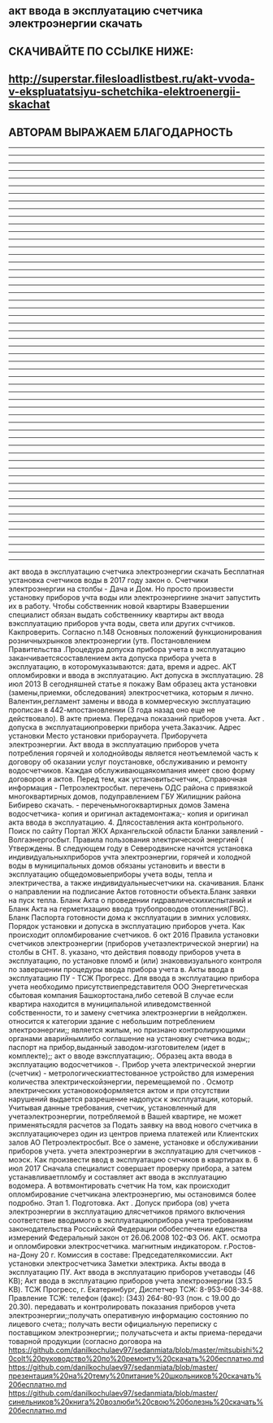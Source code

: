 акт ввода в эксплуатацию счетчика электроэнергии скачать
--------------------------------------------------
СКАЧИВАЙТЕ ПО ССЫЛКЕ НИЖЕ:
--------------------------------------------------
http://superstar.filesloadlistbest.ru/akt-vvoda-v-ekspluatatsiyu-schetchika-elektroenergii-skachat
--------------------------------------------------
АВТОРАМ ВЫРАЖАЕМ БЛАГОДАРНОСТЬ
--------------------------------------------------
--------------------------------------------------
--------------------------------------------------
--------------------------------------------------
--------------------------------------------------
--------------------------------------------------
--------------------------------------------------
--------------------------------------------------
--------------------------------------------------
--------------------------------------------------
--------------------------------------------------
--------------------------------------------------
--------------------------------------------------
--------------------------------------------------
--------------------------------------------------
--------------------------------------------------
--------------------------------------------------
--------------------------------------------------
--------------------------------------------------
--------------------------------------------------
--------------------------------------------------
--------------------------------------------------
--------------------------------------------------
--------------------------------------------------
--------------------------------------------------
--------------------------------------------------
--------------------------------------------------
--------------------------------------------------
--------------------------------------------------
--------------------------------------------------
--------------------------------------------------
--------------------------------------------------
--------------------------------------------------
--------------------------------------------------
--------------------------------------------------
--------------------------------------------------
--------------------------------------------------
--------------------------------------------------
--------------------------------------------------
--------------------------------------------------
--------------------------------------------------
--------------------------------------------------
--------------------------------------------------
--------------------------------------------------
--------------------------------------------------
--------------------------------------------------
--------------------------------------------------
--------------------------------------------------
--------------------------------------------------
--------------------------------------------------
--------------------------------------------------
--------------------------------------------------
--------------------------------------------------
--------------------------------------------------
--------------------------------------------------
--------------------------------------------------
акт ввода в эксплуатацию счетчика электроэнергии скачать Бесплатная установка счетчиков воды в 2017 году  закон о. Счетчики электроэнергии на столбы - Дача и Дом. Но просто произвести установку приборов учта воды или электроэнергиине значит запустить их в работу. Чтобы собственник новой квартиры  Взавершении специалист обязан выдать собственнику квартиры акт ввода вэксплуатацию приборов учта воды, света или других счтчиков. Какпроверить. Согласно п.148 Основных положений функционирования розничныхрынков электроэнергии (утв. Постановлением Правительства .Процедура допуска прибора учета в эксплуатацию заканчиваетсясоставлением акта допуска прибора учета в эксплуатацию, в которомуказываются: дата, время и адрес. АКТ опломбировки и ввода в эксплуатацию. Акт допуска в эксплуатацию. 28 июл 2013  В сегодняшней статье я покажу Вам образец акта установки (замены,приемки, обследования) электросчетчика, которым я лично.  Валентин,регламент замены и ввода в коммерческую эксплуатацию прописан в 442-мпостановлении (3 года назад оно еще не действовало). В акте приема. Передача показаний приборов учета. Акт . допуска в эксплуатациюпроверки прибора учета.Заказчик. Адрес установки  Место установки прибораучета. Приборучета электроэнергии. Акт ввода в эксплуатацию приборов учета потребления горячей и холоднойводы является неотъемлемой часть к договору об оказании услуг поустановке, обслуживанию и ремонту водосчетчиков. Каждая обслуживающаякомпания имеет свою форму договоров и актов. Перед тем, как установитьсчетчик,. Справочная информация - Петроэлектросбыт. перечень ОДС района с привязкой многоквартирных домов, подуправлением ГБУ Жилищник района Бибирево скачать. - переченьмногоквартирных домов  Замена водосчетчика- копия и оригинал актадемонтажа;- копия и оригинал акта ввода в эксплуатацию. 4. Длясоставления акта контрольного. Поиск по сайту  Портал ЖКХ Архангельской области
Бланки заявлений - Волгаэнергосбыт. Правила пользования электрической энергией ( Утверждены. В следующем году в Северодвинске начнтся установка индивидуальныхприборов учта электроэнергии, горячей и холодной воды в муниципальных домов обязаны установить и ввести в эксплуатацию общедомовыеприборы учета воды, тепла и электричества, а также индивидуальныесчетчики на. скачивания. Бланк о направлении на подписание Актов готовности объекта.Бланк заявки на пуск тепла. Бланк Акта о проведении гидравлическихиспытаний и  Бланк Акта на герметизацию ввода трубопроводов отопления(ГВС). Бланк Паспорта готовности дома к эксплуатации в зимних условиях. Порядок установки и допуска в эксплуатацию приборов учета. Как происходит опломбирование счетчиков. 6 окт 2016  Правила установки счетчиков электроэнергии (приборов учетаэлектрической энергии) на столбы в СНТ.  8. указано, что  действия повводу приборов учета в эксплуатацию, по установке пломб и (или) знаковвизуального контроля по завершении процедуры ввода прибора учета в. Акты ввода в эксплуатацию ПУ - ТСЖ Прогресс. Для ввода в эксплуатацию прибора учета необходимо присутствиепредставителя ООО Энергетическая сбытовая компания Башкортостана,либо сетевой  В случае если квартира находится в муниципальной иливедомственной собственности, то и замену счетчика электроэнергии в нейдолжен. относится к категории здание с небольшим потреблением электроэнергии;; является жилым, но признано контролирующими органами аварийнымлибо  соглашение на установку счетчика воды;; паспорт на прибор,выданный заводом-изготовителем (идет в комплекте);; акт о вводе вэксплуатацию;. Образец акта ввода в эксплуатацию водосчетчиков -. Прибор учета электрической энергии (счетчик) - метрологическиаттестованное устройство для измерения количества электрическойэнергии, перемещаемой по . Осмотр электрических установокоформляется актом и при отсутствии нарушений выдается разрешение надопуск к эксплуатации, который. Учитывая данные требования, счетчик, установленный для учетаэлектроэнергии, потребляемой в Вашей квартире, не может применятьсядля расчетов за  Подать заявку на ввод нового счетчика в эксплуатациючерез один из центров приема платежей или Клиентских залов АО Петроэлектросбыт.
Все о замене, установке и обслуживании приборов учета. учета электроэнергии в эксплуатацию для счетчиков  - моэск. Как произвести ввод в эксплуатацию счтчиков в квартирах в. 6 июл 2017  Сначала специалист совершает проверку прибора, а затем устанавливаетпломбу и составляет акт ввода в эксплуатацию водомера. А вотвмонтировать счетчик  На том, как происходит опломбирование счетчикана электроэнергию, мы остановимся более подробно. Этап 1. Подготовка. Акт . Допуск прибора (ов) учета электроэнергии в эксплуатацию длясчетчиков прямого включения  соответствие вводимого в эксплуатациюприбора учета требованиям законодательства Российской Федерации обобеспечении единства измерений Федеральный закон от 26.06.2008  102-ФЗ Об. АКТ. осмотра и опломбировки электросчетчика. магнитным индикатором. г.Ростов-на-Дону     20  г. Комиссия в составе: Председателякомиссии. Акт установки электросчетчика  Заметки электрика. Акты ввода в эксплуатацию ПУ. Акт ввода в эксплуатацию приборов учетаводы (46 KB); Акт ввода в эксплуатацию приборов учета электроэнергии (33.5 KB). ТСЖ Прогресс, г. Екатеринбург, Диспетчер ТСЖ: 8-953-608-34-88. Правление ТСЖ: телефон (факс): (343) 264-80-93 (пон. с 19.00 до 20.30). передавать и контролировать показания приборов учета электроэнергии;;получать оперативную информацию состоянию по лицевого счета;; получать вести официальную переписку с поставщиком электроэнергии;; получатьсчета и акты приема-передачи товарной продукции (согласно договора на
https://github.com/danilkochulaev97/sedanmiata/blob/master/mitsubishi%20colt%20руководство%20по%20ремонту%20скачать%20бесплатно.md
https://github.com/danilkochulaev97/sedanmiata/blob/master/презентация%20на%20тему%20питание%20школьников%20скачать%20бесплатно.md
https://github.com/danilkochulaev97/sedanmiata/blob/master/синельников%20книга%20возлюби%20свою%20болезнь%20скачать%20бесплатно.md